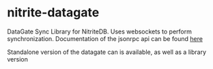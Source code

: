 # nitrite-datagate
DataGate Sync Library for NitriteDB. Uses websockets to perform synchronization.
Documentation of the jsonrpc api can be found [here](./nitrite-datagate-api/docs/Nitrite-Datagate-API.md)

Standalone version of the datagate can is available, as well as a library version
